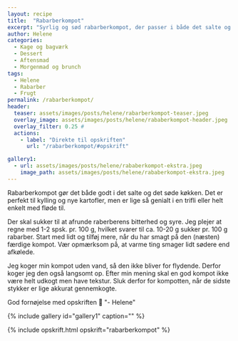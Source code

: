 ```yaml
---
layout: recipe
title:  "Rabarberkompot"
excerpt: "Syrlig og sød rabarberkompot, der passer i både det salte og det søde køkken"
author: Helene
categories:  
  - Kage og bagværk
  - Dessert
  - Aftensmad
  - Morgenmad og brunch  
tags: 
  - Helene
  - Rabarber
  - Frugt
permalink: /rabarberkompot/
header: 
  teaser: assets/images/posts/helene/rabarberkompot-teaser.jpeg
  overlay_image: assets/images/posts/helene/rababerkompot-header.jpeg
  overlay_filter: 0.25 # 
  actions:
    - label: "Direkte til opskriften"
      url: "/rabarberkompot/#opskrift"

gallery1:
  - url: assets/images/posts/helene/rababerkompot-ekstra.jpeg
    image_path: assets/images/posts/helene/rababerkompot-ekstra.jpeg
---
```

Rabarberkompot gør det både godt i det salte og det søde køkken. Det er perfekt til kylling og nye kartofler, men er lige så genialt i en trifli eller helt enkelt med fløde til.

Der skal sukker til at afrunde raberberens bitterhed og syre. Jeg plejer at regne med 1-2 spsk. pr. 100 g, hvilket svarer til ca. 10-20 g sukker pr. 100 g rabarber. Start med lidt og tilføj mere, når du har smagt på den (næsten) færdige kompot. Vær opmærksom på, at varme ting smager lidt sødere end afkølede.

Jeg koger min kompot uden vand, så den ikke bliver for flydende. Derfor koger jeg den også langsomt op. Efter min mening skal en god kompot ikke være helt udkogt men have tekstur. Sluk derfor for kompotten, når de sidste stykker er lige akkurat gennemkogte. 

God fornøjelse med opskriften :blossom:
"- Helene"

{% include gallery id="gallery1"  caption="" %}

{% include opskrift.html opskrift="rabarberkompot" %}